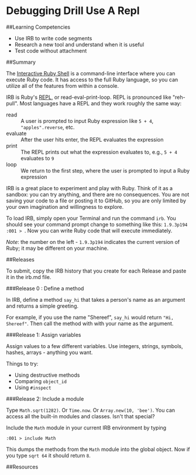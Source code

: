 # Debugging Drill Use A Repl 
 
##Learning Competencies 
* Use IRB to write code segments
* Research a new tool and understand when it is useful
* Test code without attachment

##Summary 

 The [Interactive Ruby Shell](http://en.wikipedia.org/wiki/Interactive_Ruby_Shell) is a command-line interface where you can execute Ruby code.  It has access to the full Ruby language, so you can utilize all of the features from within a console.

IRB is Ruby's [REPL](http://en.wikipedia.org/wiki/Read%E2%80%93eval%E2%80%93print_loop), or read-eval-print-loop.  REPL is pronounced like "reh-pull".  Most languages have a REPL and they work roughly the same way:

<dl>
  <dt>read</dt>
  <dd>A user is prompted to input Ruby expression like <code>5 + 4</code>, <code>"apples".reverse</code>, etc.</dd>
  <dt>evaluate</dt>
  <dd>After the user hits enter, the REPL evaluates the expression</dd>
  <dt>print</dt>
  <dd>The REPL prints out what the expression evaluates to, e.g., <code>5 + 4</code> evaluates to <code>9</code></dd>
  <dt>loop</dt>
  <dd>We return to the first step, where the user is prompted to input a Ruby expression</dd>
</dl>

IRB is a great place to experiment and play with Ruby.  Think of it as a sandbox: you can try anything, and there are no consequences.  You are not saving your code to a file or posting it to GitHub, so you are only limited by your own imagination and willingness to explore.

To load IRB, simply open your Terminal and run the command `irb`.  You should see your command prompt change to something like this: `1.9.3p194 :001 > `.  Now you can write Ruby code that will execute immediately.

*Note*: the number on the left - `1.9.3p194` indicates the current version of Ruby; it may be different on your machine. 

##Releases

To submit, copy the IRB history that you create for each Release and paste it in the irb.md file.

###Release 0 : Define a method

In IRB, define a method `say_hi` that takes a person's name as an argument and returns a simple greeting.  

For example, if you use the name "Shereef", `say_hi` would return `"Hi, Shereef"`.  Then call the method with with your name as the argument.

###Release 1: Assign variables

Assign values to a few different variables.  Use integers, strings, symbols, hashes, arrays - anything you want.

Things to try:

- Using destructive methods
- Comparing `object_id`
- Using `#inspect`

###Release 2: Include a module

Type `Math.sqrt(1282)`.  Or `Time.now`.  Or `Array.new(10, 'bee')`.  You can access all the built-in modules and classes.  Isn't that special?

Include the `Math` module in your current IRB environment by typing

```text
:001 > include Math
```

This dumps the methods from the `Math` module into the global object.  Now if you type `sqrt 64` it should return `8`.


<!-- ##Optimize Your Learning 
 -->
##Resources